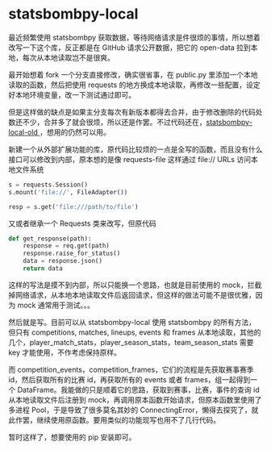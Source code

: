 # statsbombpy-local

最近频繁使用 statsbombpy 获取数据，等待网络请求是件很烦的事情，所以想着改写一下这个库，反正都是在 GitHub 请求公开数据，把它的 open-data 拉到本地，每次从本地读取岂不是很爽。

最开始想着 fork 一个分支直接修改，确实很省事，在 public.py 里添加一个本地读取的函数，然后把使用 requests 的地方换成本地读取，再修改一些配置，设定好本地环境变量，改一下测试通过即可。

但是这样做的缺点是如果主分支每次有新版本都得去合并，由于修改删除的代码处数还不少，合并多了就会很烦，所以还是作罢。不过代码还在，[statsbombpy-local-old ](https://github.com/tanzhijian/statsbombpy-local-old/blob/master/statsbombpy/public.py)，想用的仍然可以用。

新建一个从外部扩展功能的库，原代码比较烦的一点是全写的函数，而且没有什么接口可以修改到内部，原本想的是像 requests-file 这样通过 file:// URLs 访问本地文件系统

```python
s = requests.Session()
s.mount('file://', FileAdapter())

resp = s.get('file:///path/to/file')
```

又或者继承一个 Requests 类来改写，但原代码

```python
def get_response(path):
    response = req.get(path)
    response.raise_for_status()
    data = response.json()
    return data
```

这样的写法是摸不到内部，所以只能换一个思路，也就是目前使用的 mock，拦截掉网络请求，从本地本地读取文件后返回请求，但这样的做法可能不是很优雅，因为 mock 通常用于测试。。。

然后就是写。目前可以从 statsbombpy-local 使用 statsbombpy 的所有方法，但只有 competitions, matches, lineups, events 和 frames 从本地读取，其他的几个，player_match_stats，player_season_stats，team_season_stats 需要 key 才能使用，不作考虑保持原样。

而 competition_events，competition_frames，它们的流程是先获取赛事赛季 id，然后获取所有的比赛 id，再获取所有的 events 或者 frames，组一起得到一个 DataFrame。我能做的只是顺着它的思路，获取到赛事，比赛，事件的查询 id 从本地读取文件后注册到 mock，再调用原本函数开始请求，但原本函数里使用了多进程 Pool，于是导致了很多莫名其妙的 ConnectingError，懒得去探究了，就此作罢，继续使用原函数。要用类似的功能现写也用不了几行代码。

暂时这样了，想要使用的 pip 安装即可。

